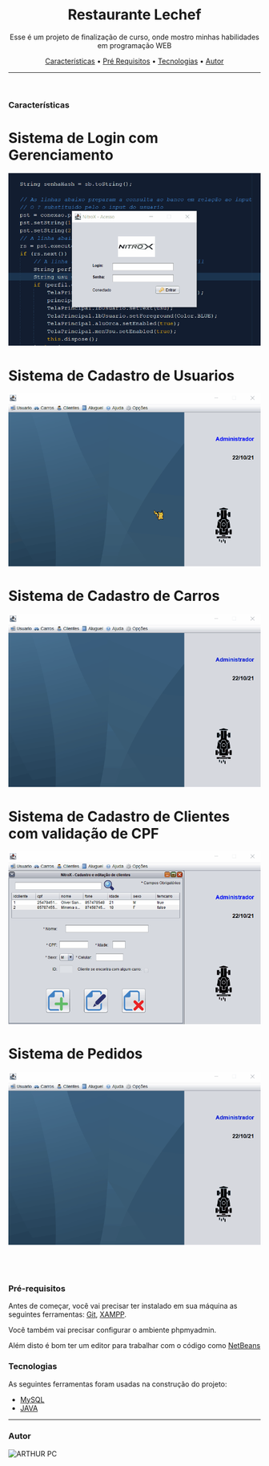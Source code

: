 <h1 align="center">Restaurante Lechef</h1>

<p align="center">Esse é um projeto de finalização de curso, onde mostro minhas habilidades em programação WEB</p>

<p align="center">
 <a href="#caracteristicas">Características</a> •
 <a href="#pré-requisitos">Pré Requisitos</a> •
 <a href="#tecnologias">Tecnologias</a> •
 <a href="#autor">Autor</a>
</p>

---

<br>


### Características
<h1 align="center">
  <h1>Sistema de Login com Gerenciamento</h1>
  <center>
  <img alt="Lechef" title="Gerencia" src="./github/login.gif" />
  </center>
  <h1>Sistema de Cadastro de Usuarios</h1>
  <center>
  <img alt="Lechef" title="Usuarios" src="./github/cadastroCli.gif" />
  </center>
  <h1>Sistema de Cadastro de Carros</h1>
  <center>
  <img alt="Lechef" title="Carros" src="./github/cadastroCar.gif" />
  </center>
  <h1>Sistema de Cadastro de Clientes com validação de CPF</h1>
  <center>
  <img alt="Lechef" title="Clientes" src="./github/cadastroCliente.gif" />
  </center>
  <h1>Sistema de Pedidos</h1>
  <center>
  <img alt="Lechef" title="Pedidos" src="./github/pedido.gif" />
  </center>

</h1>
<br><br><br>

### Pré-requisitos

Antes de começar, você vai precisar ter instalado em sua máquina as seguintes ferramentas:
[Git](https://git-scm.com), [XAMPP](https://www.apachefriends.org/pt_br/index.html).

Você também vai precisar configurar o ambiente phpmyadmin.

Além disto é bom ter um editor para trabalhar com o código como [NetBeans](https://netbeans.apache.org/)


### Tecnologias

As seguintes ferramentas foram usadas na construção do projeto:

- [MySQL](https://www.mysql.com/)
- [JAVA](https://www.java.com/pt-BR/)

---

### Autor

<img alt="ARTHUR PC" title="ARTHUR PC" src="https://avatars.githubusercontent.com/u/85302795?s=96&v=4" height="100" width="100" />
